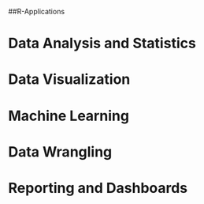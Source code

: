   ##R-Applications
# Data Analysis and Statistics
# Data Visualization
# Machine Learning
# Data Wrangling
# Reporting and Dashboards

